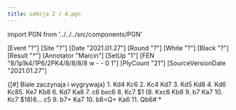 ```yaml
---
title: Lekcja 2 / 4.pgn
---
```


import PGN from '../../../src/components/PGN'

<PGN>
﻿[Event "?"]
[Site "?"]
[Date "2021.01.27"]
[Round "?"]
[White "?"]
[Black "?"]
[Result "*"]
[Annotator "Marcin"]
[SetUp "1"]
[FEN "8/1p1k4/1P6/2PK4/8/8/8/8 w - - 0 1"]
[PlyCount "21"]
[SourceVersionDate "2021.01.27"]

{[#] Biale zaczynaja i wygrywaja} 1. Kd4 Kc6 2. Kc4 Kd7 3. Kd5 Kd8 4. Kd6 Kc85. Ke7 Kb8 6. Kd7 Ka8 7. c6 bxc6 8. Kc7 $1 (8. Kxc6 Kb8 9. b7 Ka7 10. Kc7 $18)8... c5 9. b7+ Ka7 10. b8=Q+ Ka6 11. Qb6# *


</PGN>
